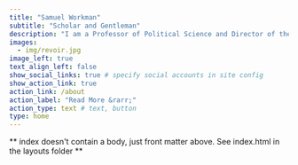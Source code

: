 ```yaml
---
title: "Samuel Workman"
subtitle: "Scholar and Gentleman"
description: "I am a Professor of Political Science and Director of the Institute for Policy Research and Public Affairs in the John D. 'Jay' Rockefeller School of Policy and Politics at West Virginia University. This is my personal home on the web. I am a native West Virginian and a connoisseur of mountains, rivers, good food, a gentleman's attire, and imbibing culture. Take a look around for projects, data, or recipes."
images:
  - img/revoir.jpg
image_left: true
text_align_left: false
show_social_links: true # specify social accounts in site config
show_action_link: true
action_link: /about
action_label: "Read More &rarr;"
action_type: text # text, button
type: home
---
```


** index doesn't contain a body, just front matter above.
See index.html in the layouts folder **

